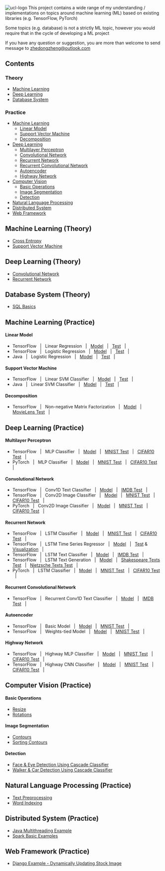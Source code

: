 ![ucl-logo](http://static.ucl.ac.uk/img/ucl-logo.svg)
This project contains a wide range of my understanding / implementations on topics around machine learning (ML) based on existing libraries (e.g. TensorFlow, PyTorch)

Some topics (e.g. database) is not a strictly ML topic, however you would require that in the cycle of developing a ML project

If you have any question or suggestion, you are more than welcome to send message to zhedongzheng@outlook.com
## Contents
### Theory
* [Machine Learning](https://github.com/zhedongzheng/finch#machine-learning-theory)
* [Deep Learning](https://github.com/zhedongzheng/finch#deep-learning-theory)
* [Database System](https://github.com/zhedongzheng/finch#database-system-theory)
### Practice
* [Machine Learning](https://github.com/zhedongzheng/finch#machine-learning-practice)
  * [Linear Model](https://github.com/zhedongzheng/finch#linear-model)
  * [Support Vector Machine](https://github.com/zhedongzheng/finch#support-vector-machine)
  * [Decomposition](https://github.com/zhedongzheng/finch#decomposition)
* [Deep Learning](https://github.com/zhedongzheng/finch#deep-learning-practice)
  * [Multilayer Perceptron](https://github.com/zhedongzheng/finch#multilayer-perceptron)
  * [Convolutional Network](https://github.com/zhedongzheng/finch#convolutional-network)
  * [Recurrent Network](https://github.com/zhedongzheng/finch#recurrent-network)
  * [Recurrent Convolutional Network](https://github.com/zhedongzheng/finch#recurrent-convolutional-network)
  * [Autoencoder](https://github.com/zhedongzheng/finch#autoencoder)
  * [Highway Network](https://github.com/zhedongzheng/finch#highway-network)
* [Computer Vision](https://github.com/zhedongzheng/finch#computer-vision-practice)
  * [Basic Operations](https://github.com/zhedongzheng/finch#basic-operations)
  * [Image Segmentation](https://github.com/zhedongzheng/finch#image-segmentation)
  * [Detection](https://github.com/zhedongzheng/finch#detection)
* [Natural Language Processing](https://github.com/zhedongzheng/finch#natural-language-processing-practice)
* [Distributed System](https://github.com/zhedongzheng/finch#distributed-system-practice)
* [Web Framework](https://github.com/zhedongzheng/finch#web-framework-practice)
## Machine Learning (Theory)
* [Cross Entropy](https://zhedongzheng.github.io/finch/cross-entropy)
* [Support Vector Machine](https://zhedongzheng.github.io/finch/svm.html)
## Deep Learning (Theory)
* [Convolutional Network](https://zhedongzheng.github.io/finch/conv.html)
* [Recurrent Network](https://zhedongzheng.github.io/finch/rnn.html)
## Database System (Theory)
* [SQL Basics](https://github.com/zhedongzheng/finch/blob/master/database/postgresql.md)
## Machine Learning (Practice)
#### Linear Model
* TensorFlow &nbsp; | &nbsp; Linear Regression &nbsp; | &nbsp; [Model](https://github.com/zhedongzheng/finch/blob/master/tensorflow-models/linear_regr.py) &nbsp; | &nbsp; [Test](https://github.com/zhedongzheng/finch/blob/master/tensorflow-models/linear_regr_test.py) &nbsp; | &nbsp;
* TensorFlow &nbsp; | &nbsp; Logistic Regression &nbsp; | &nbsp; [Model](https://github.com/zhedongzheng/finch/blob/master/tensorflow-models/logistic.py) &nbsp; | &nbsp; [Test](https://github.com/zhedongzheng/finch/blob/master/tensorflow-models/logistic_test.py) &nbsp; | &nbsp;
* Java &nbsp; | &nbsp; Logistic Regression &nbsp; | &nbsp; [Model](https://github.com/zhedongzheng/finch/blob/master/java-models/LogisticRegression.java) &nbsp; | &nbsp; [Test](https://github.com/zhedongzheng/finch/blob/master/java-models/LogisticRegressionTest.java) &nbsp; | &nbsp;
#### Support Vector Machine
* TensorFlow &nbsp; | &nbsp; Linear SVM Classifier &nbsp; | &nbsp; [Model](https://github.com/zhedongzheng/finch/blob/master/tensorflow-models/svm_linear_clf.py) &nbsp; | &nbsp; [Test](https://github.com/zhedongzheng/finch/blob/master/tensorflow-models/svm_linear_clf_test.py) &nbsp; | &nbsp;
* Java &nbsp; | &nbsp; Linear SVM Classifier &nbsp; | &nbsp; [Model](https://github.com/zhedongzheng/finch/blob/master/java-models/LinearSVM.java) &nbsp; | &nbsp; [Test](https://github.com/zhedongzheng/finch/blob/master/java-models/LinearSVMTest.java) &nbsp; | &nbsp; 
#### Decomposition
* TensorFlow &nbsp; | &nbsp; Non-negative Matrix Factorization &nbsp; | &nbsp; [Model](https://github.com/zhedongzheng/finch/blob/master/tensorflow-models/nmf.py) &nbsp; | &nbsp; [MovieLens Test](https://github.com/zhedongzheng/finch/blob/master/tensorflow-models/nmf_movielens_test.py) &nbsp; | &nbsp;
## Deep Learning (Practice)
#### Multilayer Perceptron
* TensorFlow &nbsp; | &nbsp; MLP Classifier &nbsp; | &nbsp; [Model](https://github.com/zhedongzheng/finch/blob/master/tensorflow-models/mlp_clf.py) &nbsp; | &nbsp; [MNIST Test](https://github.com/zhedongzheng/finch/blob/master/tensorflow-models/mlp_clf_mnist_test.py) &nbsp; | &nbsp; [CIFAR10 Test](https://github.com/zhedongzheng/finch/blob/master/tensorflow-models/mlp_clf_cifar10_test.py) &nbsp; | &nbsp; 
* PyTorch &nbsp; | &nbsp; MLP Classifier &nbsp; | &nbsp; [Model](https://github.com/zhedongzheng/finch/blob/master/torch-models/mlp_clf.py) &nbsp; | &nbsp; [MNIST Test](https://github.com/zhedongzheng/finch/blob/master/torch-models/mlp_clf_test.py) &nbsp; | &nbsp; [CIFAR10 Test](https://github.com/zhedongzheng/finch/blob/master/torch-models/mlp_clf_cifar10_test.py) &nbsp; | &nbsp; 
#### Convolutional Network
* TensorFlow &nbsp; | &nbsp; Conv1D Text Classifier &nbsp; | &nbsp; [Model](https://github.com/zhedongzheng/finch/blob/master/tensorflow-models/conv_1d_text_clf.py) &nbsp; | &nbsp; [IMDB Test](https://github.com/zhedongzheng/finch/blob/master/tensorflow-models/conv_1d_text_clf_imdb_test.py) &nbsp; | &nbsp; 
* TensorFlow &nbsp; | &nbsp; Conv2D Image Classifier &nbsp; | &nbsp; [Model](https://github.com/zhedongzheng/finch/blob/master/tensorflow-models/conv_2d_clf.py) &nbsp; | &nbsp; [MNIST Test](https://github.com/zhedongzheng/finch/blob/master/tensorflow-models/conv_2d_clf_mnist_test.py) &nbsp; | &nbsp; [CIFAR10 Test](https://github.com/zhedongzheng/finch/blob/master/tensorflow-models/conv_2d_clf_cifar10_keras_idg_test.py) &nbsp; | &nbsp; 
* PyTorch &nbsp; | &nbsp; Conv2D Image Classifier &nbsp; | &nbsp; [Model](https://github.com/zhedongzheng/finch/blob/master/torch-models/cnn_clf.py) &nbsp; | &nbsp; [MNIST Test](https://github.com/zhedongzheng/finch/blob/master/torch-models/cnn_clf_test.py) &nbsp; | &nbsp; [CIFAR10 Test](https://github.com/zhedongzheng/finch/blob/master/torch-models/cnn_clf_cifar10_test.py) &nbsp; | &nbsp;
#### Recurrent Network
* TensorFlow &nbsp; | &nbsp; LSTM Classifier &nbsp; | &nbsp; [Model](https://github.com/zhedongzheng/finch/blob/master/tensorflow-models/rnn_clf.py) &nbsp; | &nbsp; [MNIST Test](https://github.com/zhedongzheng/finch/blob/master/tensorflow-models/rnn_clf_mnist_test.py) &nbsp; | &nbsp; [CIFAR10 Test](https://github.com/zhedongzheng/finch/blob/master/tensorflow-models/rnn_clf_cifar10_test.py) &nbsp; | &nbsp; 
* TensorFlow &nbsp; | &nbsp; LSTM Time Series Regressor &nbsp; | &nbsp; [Model](https://github.com/zhedongzheng/finch/blob/master/tensorflow-models/rnn_regr.py) &nbsp; | &nbsp; [Test](https://github.com/zhedongzheng/finch/blob/master/tensorflow-models/rnn_regr_test.py) & [Visualization](https://github.com/zhedongzheng/finch/blob/master/assets/rnn_regr_plot.gif) &nbsp; | &nbsp;
* TensorFlow &nbsp; | &nbsp; LSTM Text Classifier &nbsp; | &nbsp; [Model](https://github.com/zhedongzheng/finch/blob/master/tensorflow-models/rnn_text_clf.py) &nbsp; | &nbsp; [IMDB Test](https://github.com/zhedongzheng/finch/blob/master/tensorflow-models/rnn_text_clf_imdb_test.py) &nbsp; | &nbsp; 
* TensorFlow &nbsp; | &nbsp; LSTM Text Generation &nbsp; | &nbsp; [Model](https://github.com/zhedongzheng/finch/blob/master/tensorflow-models/rnn_text_gen.py) &nbsp; | &nbsp; [Shakespeare Texts Test](https://github.com/zhedongzheng/finch/blob/master/tensorflow-models/rnn_text_gen_sh_test.py) &nbsp; | &nbsp; [Nietzsche Texts Test](https://github.com/zhedongzheng/finch/blob/master/tensorflow-models/rnn_text_gen_ni_test.py) &nbsp; | &nbsp; 
* PyTorch &nbsp; | &nbsp; LSTM Classifier &nbsp; | &nbsp; [Model](https://github.com/zhedongzheng/finch/blob/master/torch-models/rnn_clf.py) &nbsp; | &nbsp; [MNIST Test](https://github.com/zhedongzheng/finch/blob/master/torch-models/rnn_clf_mnist_test.py) &nbsp; | &nbsp; [CIFAR10 Test](https://github.com/zhedongzheng/finch/blob/master/torch-models/rnn_clf_cifar10_test.py) &nbsp; | &nbsp;
#### Recurrent Convolutional Network
* TensorFlow &nbsp; | &nbsp; Recurrent Conv1D Text Classifier &nbsp; | &nbsp; [Model](https://github.com/zhedongzheng/finch/blob/master/tensorflow-models/conv_rnn_text_clf.py) &nbsp; | &nbsp; [IMDB Test](https://github.com/zhedongzheng/finch/blob/master/tensorflow-models/conv_rnn_text_clf_imdb_test.py) &nbsp; | &nbsp; 
#### Autoencoder
* TensorFlow &nbsp; | &nbsp; Basic Model &nbsp; | &nbsp; [Model](https://github.com/zhedongzheng/finch/blob/master/tensorflow-models/autoencoder.py) &nbsp; | &nbsp; [MNIST Test](https://github.com/zhedongzheng/finch/blob/master/tensorflow-models/autoencoder_mnist_test.py) &nbsp; | &nbsp; 
* TensorFlow &nbsp; | &nbsp; Weights-tied Model &nbsp; | &nbsp; [Model](https://github.com/zhedongzheng/finch/blob/master/tensorflow-models/autoencoder_tied_w.py) &nbsp; | &nbsp; [MNIST Test](https://github.com/zhedongzheng/finch/blob/master/tensorflow-models/autoencoder_tied_w_mnist_test.py) &nbsp; | &nbsp; 
#### Highway Network
* TensorFlow &nbsp; | &nbsp; Highway MLP Classifier &nbsp; | &nbsp; [Model](https://github.com/zhedongzheng/finch/blob/master/tensorflow-models/hn_mlp_clf.py) &nbsp; | &nbsp; [MNIST Test](https://github.com/zhedongzheng/finch/blob/master/tensorflow-models/hn_mlp_clf_mnist_test.py) &nbsp; | &nbsp; [CIFAR10 Test](https://github.com/zhedongzheng/finch/blob/master/tensorflow-models/hn_mlp_clf_cifar10_test.py) &nbsp; | &nbsp; 
* TensorFlow &nbsp; | &nbsp; Highway CNN Classifier &nbsp; | &nbsp; [Model](https://github.com/zhedongzheng/finch/blob/master/tensorflow-models/hn_conv_clf.py) &nbsp; | &nbsp; [MNIST Test](https://github.com/zhedongzheng/finch/blob/master/tensorflow-models/hn_conv_clf_mnist_test.py) &nbsp; | &nbsp; [CIFAR10 Test](https://github.com/zhedongzheng/finch/blob/master/tensorflow-models/hn_conv_clf_cifar10_keras_idg_test.py) &nbsp; | &nbsp;
## Computer Vision (Practice)
#### Basic Operations
  * [Resize](https://github.com/zhedongzheng/finch/blob/master/computer-vision/resize.ipynb)
  * [Rotations](https://github.com/zhedongzheng/finch/blob/master/computer-vision/rotations.ipynb)
#### Image Segmentation
  * [Contours](https://github.com/zhedongzheng/finch/blob/master/computer-vision/contours.ipynb)
  * [Sorting Contours](https://github.com/zhedongzheng/finch/blob/master/computer-vision/sorting-contours.ipynb)
#### Detection
  * [Face & Eye Detection Using Cascade Classifier](https://github.com/zhedongzheng/finch/blob/master/computer-vision/face-eye-detection.ipynb)
  * [Walker & Car Detection Using Cascade Classifier](https://github.com/zhedongzheng/finch/blob/master/computer-vision/car-walker-detection.ipynb)
## Natural Language Processing (Practice)
* [Text Preprocessing](https://github.com/zhedongzheng/finch/blob/master/natural-language-processing/text-preprocessing.ipynb)
* [Word Indexing](https://github.com/zhedongzheng/finch/blob/master/natural-language-processing/word-indexing.ipynb)
## Distributed System (Practice)
* [Java Multithreading Example](https://github.com/zhedongzheng/finch/tree/master/java/MessageSwitchApp)
* [Spark Basic Examples](https://github.com/zhedongzheng/finch/tree/master/spark/examples)
## Web Framework (Practice)
* [Django Example - Dynamically Updating Stock Image](https://github.com/zhedongzheng/finch/tree/master/web/web_interface)
